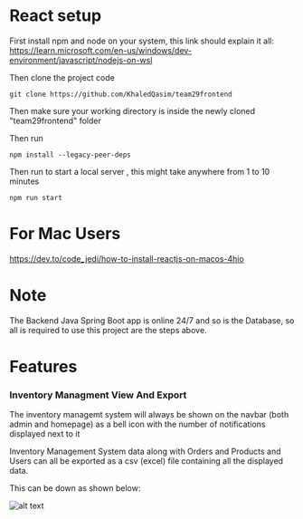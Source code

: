 # React setup

First install npm and node on your system, this link should explain it all:
https://learn.microsoft.com/en-us/windows/dev-environment/javascript/nodejs-on-wsl


Then clone the project code
```
git clone https://github.com/KhaledQasim/team29frontend
```
Then make sure your working directory is inside the newly cloned "team29frontend" folder

Then run 

```
npm install --legacy-peer-deps
```

Then run to start a local server  , this might take anywhere from 1 to 10 minutes
```
npm run start
```

# For Mac Users
https://dev.to/code_jedi/how-to-install-reactjs-on-macos-4hio

# Note

The Backend Java Spring Boot app is online 24/7 and so is the Database, so all is required to use this project are the steps above.


# Features

### Inventory Managment View And Export

The inventory managemt system will always be shown on the navbar (both admin and homepage) as a bell icon with the number of notifications displayed next to it

Inventory Management System data along with Orders and Products and Users can all be exported as a csv (excel) file containing all the displayed data.

This can be down as shown below:

![alt text](https://github.com/KhaledQasim/Team29Backend/blob/main/ReadMeImages/Export.png?raw=true)
